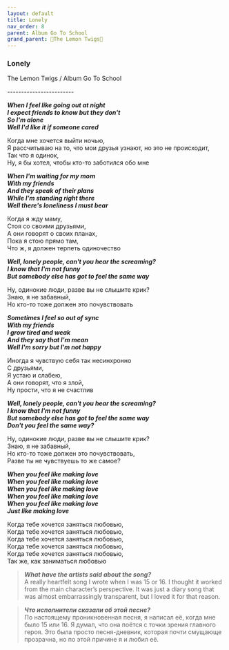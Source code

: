```yaml
---  
layout: default  
title: Lonely
nav_order: 8  
parent: Album Go To School  
grand_parent: 🍋The Lemon Twigs🍋  
---  
```


### **Lonely**
<p>
The Lemon Twigs	/ Album Go To School
</p>
------------------------

**_When I feel like going out at night  
I expect friends to know but they don't  
So I'm alone  
Well I'd like it if someone cared_**  

Когда мне хочется выйти ночью,  
Я рассчитываю на то, что мои друзья узнают, но это не происходит,  
Так что я одинок,  
Ну, я бы хотел, чтобы кто-то заботился обо мне  

**_When I'm waiting for my mom  
With my friends  
And they speak of their plans  
While I'm standing right there  
Well there's loneliness I must bear_**  

Когда я жду маму,  
Стоя со своими друзьями,  
А они говорят о своих планах,  
Пока я стою прямо там,  
Что ж, я должен терпеть одиночество  

**_Well, lonely people, can't you hear the screaming?  
I know that I'm not funny  
But somebody else has got to feel the same way_**  

Ну, одинокие люди, разве вы не слышите крик?  
Знаю, я не забавный,  
Но кто-то тоже должен это почувствовать  

**_Sometimes I feel so out of sync  
With my friends  
I grow tired and weak  
And they say that I'm mean  
Well I'm sorry but I'm not happy_**  

Иногда я чувствую себя так несинхронно  
С друзьями,  
Я устаю и слабею,  
А они говорят, что я злой,  
Ну прости, что я не счастлив  

**_Well, lonely people, can't you hear the screaming?  
I know that I'm not funny  
But somebody else has got to feel the same way  
Don't you feel the same way?_**  

Ну, одинокие люди, разве вы не слышите крик?  
Знаю, я не забавный,  
Но кто-то тоже должен это почувствовать,  
Разве ты не чувствуешь то же самое?  

**_When you feel like making love  
When you feel like making love  
When you feel like making love  
When you feel like making love  
When you feel like making love  
Just like making love_**  

Когда тебе хочется заняться любовью,  
Когда тебе хочется заняться любовью,  
Когда тебе хочется заняться любовью,  
Когда тебе хочется заняться любовью,  
Когда тебе хочется заняться любовью,  
Так же, как заниматься любовью  

> **_What have the artists said about the song?_**  
A really heartfelt song I wrote when I was 15 or 16. I thought it worked from the main character’s perspective. It was just a diary song that was almost embarrassingly transparent, but I loved it for that reason.

> **_Что исполнители сказали об этой песне?_**  
 По настоящему проникновенная песня, я написал её, когда мне было 15 или 16. Я думал, что она поётся с точки зрения главного героя. Это была просто песня-дневник, которая почти смущающе прозрачна, но по этой причине я и любил её.
